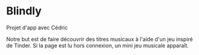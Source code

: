 # Blindly
Projet d'app avec Cédric

Notre but est de faire découvrir des titres musicaux à l'aide d'un jeu inspiré de Tinder.
Si la page est lu hors connexion, un mini jeu musicale apparaît.
